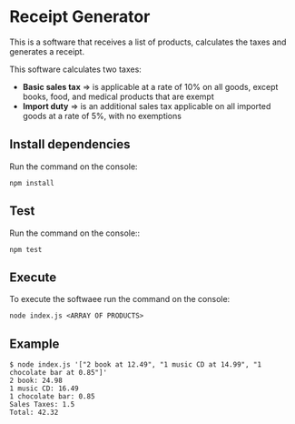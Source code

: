 # Receipt Generator

This is a software that receives a list of products, calculates the taxes and generates a receipt.

This software calculates two taxes:

- **Basic sales tax** => is applicable at a rate of 10% on all goods, except books, food, and medical products that are exempt
- **Import duty** => is an additional sales tax applicable on all imported goods at a rate of 5%, with no exemptions

## Install dependencies

Run the command on the console:

```
npm install
```

## Test

Run the command on the console::

```
npm test
```

## Execute

To execute the softwaee run the command on the console:

```
node index.js <ARRAY OF PRODUCTS>
```

## Example

```
$ node index.js '["2 book at 12.49", "1 music CD at 14.99", "1 chocolate bar at 0.85"]'
2 book: 24.98
1 music CD: 16.49
1 chocolate bar: 0.85
Sales Taxes: 1.5
Total: 42.32
```
